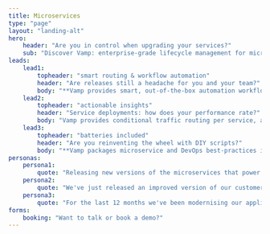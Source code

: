 ```yaml
---
title: Microservices
type: "page"
layout: "landing-alt"
hero: 
    header: "Are you in control when upgrading your services?" 
    sub: "Discover Vamp: enterprise-grade lifecycle management for microservices."
leads:
    lead1:
        topheader: "smart routing & workflow automation"
        header: "Are releases still a headache for you and your team?"
        body: "**Vamp provides smart, out-of-the-box automation workflows for testing and releasing microservices.** You can start applying automated canary-test and release strategies immediately."
    lead2:
        topheader: "actionable insights"
        header: "Service deployments: how does your performance rate?"
        body: "Vamp provides conditional traffic routing per service, allowing you to test and compare all aspects of your applications in production. **Vamp aggregates business and technical data into high-level health metrics for fully actionable insights and control.** "
    lead3:
        topheader: "batteries included"
        header: "Are you reinventing the wheel with DIY scripts?"
        body: "**Vamp packages microservice and DevOps best-practices into out-of-the-box automation and optimisation workflows.** Vamp works with all major clouds and container schedulers."
personas:
    persona1:
        quote: "Releasing new versions of the microservices that power our growing SaaS platform is giving me a huge headache. DevOps resources are scarce, there is still a lot of manual work involved, and testing a release takes more time than we have."
    persona2:
        quote: "We've just released an improved version of our customer subscription API, but I'm not sure if it actually performs better, and now I'm also seeing issues appearing in other related services. What's going on?"
    persona3:
        quote: "For the last 12 months we've been modernising our application landscape with the latest microservice, container and continuous delivery technologies. Our budgets and time have been fully consumed, but we still have the same release velocity and the same number of issues."
forms:
    booking: "Want to talk or book a demo?"                     
---
```



